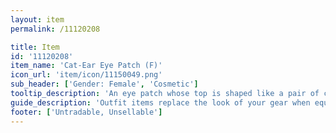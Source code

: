 ```yaml
---
layout: item
permalink: /11120208

title: Item
id: '11120208'
item_name: 'Cat-Ear Eye Patch (F)'
icon_url: 'item/icon/11150049.png'
sub_header: ['Gender: Female', 'Cosmetic']
tooltip_description: 'An eye patch whose top is shaped like a pair of cat ears.'
guide_description: 'Outfit items replace the look of your gear when equipped.'
footer: ['Untradable, Unsellable']
---
```

